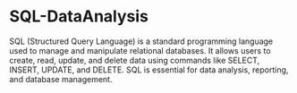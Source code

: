 # SQL-DataAnalysis
SQL (Structured Query Language) is a standard programming language used to manage and manipulate relational databases. It allows users to create, read, update, and delete data using commands like SELECT, INSERT, UPDATE, and DELETE. SQL is essential for data analysis, reporting, and database management.
